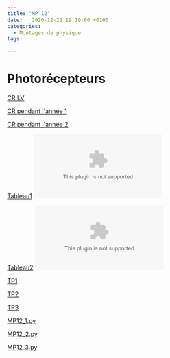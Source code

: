 ```yaml
---
title: "MP 12"
date:   2020-12-22 19:19:00 +0100
categories:
  - Montages de physique
tags:

---
```

# Photorécepteurs

[CR LV](/assets/pdf/MP12.pdf)
<object class="pdf fitvidsignore" data="/assets/pdf/MP12.pdf" type="application/pdf"></object>

[CR pendant l'année 1](/assets/pdf/MP12_CR1.pdf)
<object class="pdf fitvidsignore" data="/assets/pdf/MP12_CR1.pdf" type="application/pdf"></object>

[CR pendant l'année 2](/assets/pdf/MP12_CR2.pdf)
<object class="pdf fitvidsignore" data="/assets/pdf/MP12_CR2.pdf" type="application/pdf"></object>

[Tableau1](/assets/jpeg/MP12_tableau1.jpg)
<object class="pdf fitvidsignore" data="/assets/jpeg/MP12_tableau1.jpg" type="application/jpg"></object>

[Tableau2](/assets/jpeg/MP12_tableau2.jpg)
<object class="pdf fitvidsignore" data="/assets/jpeg/MP12_tableau2.jpg" type="application/jpg"></object>

[TP1](/assets/pdf/TP_optique_1.pdf)

[TP2](/assets/pdf/TP_optique_2.pdf)

[TP3](/assets/pdf/TP_optique_3.pdf)


<a href="/assets/python/MP12_1.py" download>MP12_1.py</a> 

<a href="/assets/python/MP12_2.py" download>MP12_2.py</a>

<a href="/assets/python/MP12_3.py" download>MP12_3.py</a>

